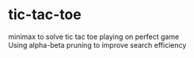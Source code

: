 # tic-tac-toe
minimax to solve tic tac toe playing on perfect game  
Using alpha-beta pruning to improve search efficiency  
